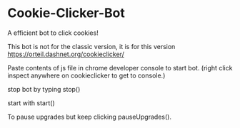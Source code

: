 # Cookie-Clicker-Bot
A efficient bot to click cookies!

This bot is not for the classic version, it is for this version https://orteil.dashnet.org/cookieclicker/

Paste contents of js file in chrome developer console to start bot. (right click inspect anywhere on cookieclicker to get to console.)

stop bot by typing stop()

start with start()

To pause upgrades but keep clicking pauseUpgrades().

